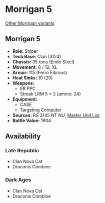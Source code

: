 # Morrigan 5

[Other Morrigan variants](../morrigan.md)

## Morrigan 5
- **Role:** Sniper
- **Tech Base:** Clan (3124)
- **Chassis:** 35 tons (Endo Steel)
- **Movement:** 8 / 12, XL
- **Armor:** 115 (Ferro Fibrous)
- **Heat Sinks:** 10 (20)
- **Weapons:**
  - ER PPC
  - Streak LRM 5 × 2 (ammo: 24)
- **Equipment:**
  - CASE
  - Targeting Computer
- **Sources:** RS 3145 NT NU, [Master Unit List](http://masterunitlist.info/Unit/Details/6926/morrigan-5)
- **Battle Value:** 1904

## Availability

### Late Republic
- Clan Nova Cat
- Draconis Combine

### Dark Ages
- Clan Nova Cat
- Draconis Combine

